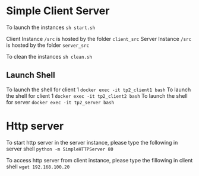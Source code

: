 # Simple Client Server

To launch the instances `sh start.sh`

Client Instance `/src` is hosted by the folder `client_src`
Server Instance `/src` is hosted by the folder `server_src`

To clean the instances `sh clean.sh`

## Launch Shell

To launch the shell for client 1 `docker exec -it tp2_client1 bash`
To launch the shell for client 1 `docker exec -it tp2_client2 bash`
To launch the shell for server `docker exec -it tp2_server bash`

# Http server

To start http server in the server instance, please type the following in server shell
`python -m SimpleHTTPServer 80`

To access http server from client instance, please type the fillowing in client shell
`wget 192.168.100.20`


